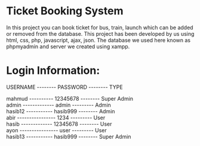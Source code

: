 # Ticket Booking System


In this project you can book ticket for bus, train, launch which can be added or removed from the database.
This project has been developed by us using html, css, php, javascript, ajax, json.
The database we used here known as phpmyadmin and server we created using xampp.



# Login Information:<br />

USERNAME -------- PASSWORD -------- TYPE<br />

mahmud ---------- 12345678 -------- Super Admin<br />
admin ------------- admin --------- Admin<br />
hasib12 ----------- hasib999 -------- Admin<br />
abir ---------------- 1234 --------- User<br />
hasib ------------- 12345678 -------- User<br />
ayon ---------------- user --------- User<br />
hasib13 ----------- hasib999 -------- Super Admin<br />

